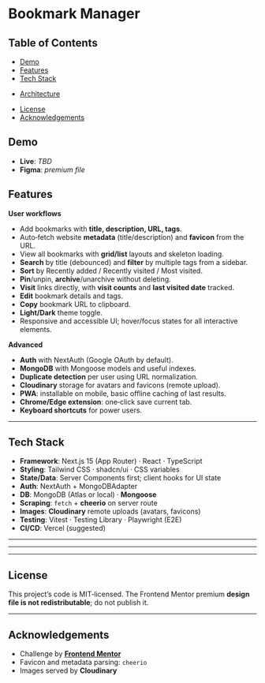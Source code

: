 # Bookmark Manager

## Table of Contents

- [Demo](#demo)
- [Features](#features)
- [Tech Stack](#tech-stack)
<!-- - [Screenshots](#screenshots) -->
- [Architecture](#architecture)
<!-- - [Data Model](#data-model)
- [API Endpoints](#api-endpoints)
- [Getting Started](#getting-started)
- [Environment Variables](#environment-variables)
- [Development](#development)
- [Seeding (optional)](#seeding-optional)
- [Keyboard Shortcuts](#keyboard-shortcuts)
- [PWA](#pwa)
- [Browser Extension](#browser-extension)
- [Testing](#testing)
- [Accessibility](#accessibility)
- [Performance](#performance)
- [Roadmap](#roadmap)
- [FAQ](#faq) -->
- [License](#license)
- [Acknowledgements](#acknowledgements)

## Demo

- **Live**: _TBD_
- **Figma**: _premium file_

## Features

**User workflows**

- Add bookmarks with **title, description, URL, tags**.
- Auto‑fetch website **metadata** (title/description) and **favicon** from the URL.
- View all bookmarks with **grid/list** layouts and skeleton loading.
- **Search** by title (debounced) and **filter** by multiple tags from a sidebar.
- **Sort** by Recently added / Recently visited / Most visited.
- **Pin**/unpin, **archive**/unarchive without deleting.
- **Visit** links directly, with **visit counts** and **last visited date** tracked.
- **Edit** bookmark details and tags.
- **Copy** bookmark URL to clipboard.
- **Light/Dark** theme toggle.
- Responsive and accessible UI; hover/focus states for all interactive elements.

**Advanced**

- **Auth** with NextAuth (Google OAuth by default).
- **MongoDB** with Mongoose models and useful indexes.
- **Duplicate detection** per user using URL normalization.
- **Cloudinary** storage for avatars and favicons (remote upload).
- **PWA**: installable on mobile, basic offline caching of last results.
- **Chrome/Edge extension**: one‑click save current tab.
- **Keyboard shortcuts** for power users.

---

## Tech Stack

- **Framework**: Next.js 15 (App Router) · React · TypeScript
- **Styling**: Tailwind CSS · shadcn/ui · CSS variables
- **State/Data**: Server Components first; client hooks for UI state
- **Auth**: NextAuth + MongoDBAdapter
- **DB**: MongoDB (Atlas or local) · **Mongoose**
- **Scraping**: `fetch` + **cheerio** on server route
- **Images**: **Cloudinary** remote uploads (avatars, favicons)
- **Testing**: Vitest · Testing Library · Playwright (E2E)
- **CI/CD**: Vercel (suggested)

---

<!-- ## Screenshots -->

<!-- > Add screenshots once the UI is in place.

- Home (All bookmarks)
- Add/Edit dialog
- Details drawer
- Archive view
- Mobile layout -->

---

<!-- ## Architecture

```
app/
  layout.tsx
  page.tsx                  # All bookmarks (filters via search params)
  archive/page.tsx          # Archived bookmarks
  settings/page.tsx         # Profile settings (avatar, name)
  api/
    auth/[...nextauth]/route.ts
    bookmarks/route.ts      # GET list, POST create
    bookmarks/[id]/route.ts # GET, PATCH, DELETE
    tags/route.ts           # GET, POST
    tags/[id]/route.ts      # PATCH, DELETE
    scrape/route.ts         # POST { url } → { title, description, favicon }
    visit/[id]/route.ts     # POST increment visitCount + lastVisitedAt
    extension/save/route.ts # POST from browser extension
components/
  layout/
  bookmarks/
  ui/
hooks/
lib/
  auth.ts
  mongodb.ts
  mongodbClientPromise.ts
  normalizeUrl.ts
  validation.ts
  cloudinary.ts
  uploadRemote.ts
models/
  User.ts
  Tag.ts
  Bookmark.ts
public/
  sw.js
  manifest.webmanifest
scripts/
  seed.ts
```

Key ideas:

- Use **URL query params** as the source of truth for search/filters/sort so pages are shareable and SSR/RSC-friendly.
- **Normalized URL** is stored to enforce per‑user uniqueness and detect duplicates.
- Favor **RSC** for data reads; use client components for forms, dialogs, and keyboard navigation.

--- -->

<!-- ## Data Model

```ts
// User
{
  _id: ObjectId,
  name?: string,
  email?: string,
  image?: string,        // Cloudinary avatar
  createdAt, updatedAt
}

// Tag
{
  _id: ObjectId,
  userId: ObjectId,      // → User
  name: string,
  color?: string,        // hex/hsl
  createdAt, updatedAt
}

// Bookmark
{
  _id: ObjectId,
  userId: ObjectId,      // → User
  title: string,
  description?: string,
  url: string,
  normalizedUrl: string, // unique with (userId)
  faviconUrl?: string,   // Cloudinary
  siteName?: string,
  isPinned: boolean,
  isArchived: boolean,
  visitCount: number,
  lastVisitedAt?: Date,
  tags: ObjectId[],      // → Tag[]
  createdAt, updatedAt
}
```

**Indexes**

- Bookmark: `(userId, normalizedUrl)` **unique**
- Bookmark: `(userId, isArchived, createdAt)`
- Bookmark: `(userId, isPinned, updatedAt)`
- Tag: `(userId, name)` **unique**

**URL normalization** (high level)

- Lowercase host and strip `www.`
- Remove default ports (80/443)
- Remove tracking params (`utm_*`, `gclid`, `fbclid`…)
- Trim trailing `/` (except root)
- Sort remaining query params

---

## API Endpoints -->

<!-- **Bookmarks**

- `GET /api/bookmarks?q=&tags=tagId&tags=...&sort=recently-added|recently-visited|most-visited&archived=true|false`
- `POST /api/bookmarks` → create
- `GET /api/bookmarks/:id`
- `PATCH /api/bookmarks/:id`
- `DELETE /api/bookmarks/:id`
- `POST /api/visit/:id` → increments visitCount + sets lastVisitedAt

**Tags**

- `GET /api/tags`
- `POST /api/tags`
- `PATCH /api/tags/:id`
- `DELETE /api/tags/:id`

**Scraper**

- `POST /api/scrape` → `{ title, description, favicon }`

**Extension**

- `POST /api/extension/save` → saves current tab (requires site auth session)

All routes require authentication except where explicitly opened.

--- -->

<!-- ## Getting Started -->

<!-- ### Prerequisites

- Node 18+
- pnpm (or npm/yarn)
- MongoDB (Atlas or local)
- Cloudinary account (optional but recommended)

### Install

```bash
pnpm install
```

<!-- ### Environment Variables

Create `.env.local` in the project root:

```bash
MONGODB_URI="mongodb+srv://<user>:<pass>@cluster/name?retryWrites=true&w=majority"
NEXTAUTH_URL="http://localhost:3000"
NEXTAUTH_SECRET="your‑long‑random‑secret"
GOOGLE_CLIENT_ID=""
GOOGLE_CLIENT_SECRET=""
CLOUDINARY_CLOUD_NAME=""
CLOUDINARY_API_KEY=""
CLOUDINARY_API_SECRET=""
```

> If you don’t want Google OAuth yet, you can add another NextAuth provider (e.g. GitHub or Credentials). -->

<!-- ### Run

```bash
pnpm dev
```

- App: [http://localhost:3000](http://localhost:3000)
- Sign in from the header; then create tags and bookmarks.

--- -->

<!--
## Seeding (optional)

If you have a local `data.json` from the challenge starter and want to preload:

```bash
pnpm tsx scripts/seed.ts
```

> Make sure you adapt the seeder to include `normalizedUrl` and your authenticated `userId`.

--- -->

<!-- ## Keyboard Shortcuts

- `⌘K / Ctrl+K` → Focus search
- `⌘B / Ctrl+B` → Open Add Bookmark dialog
- `Enter` on focused card → Open details
- `P` → Pin/unpin
- `A` → Archive/unarchive
- `C` → Copy URL

> All shortcuts are discoverable via a Command Palette (optional).

--- -->

<!-- ## PWA

- Basic offline caching via `public/sw.js` (static assets + last successful list response).
- Add to Home Screen with icons defined in `manifest.webmanifest`.
- Respect `prefers-reduced-motion` for animations.

--- -->

<!-- ## Browser Extension

**Manifest v3** with a single action button that posts `tab.url` to `/api/extension/save` using credentials. If not logged in, it opens the site’s sign‑in page. See `app/api/extension/save/route.ts` for server handling.

--- -->

<!-- ## Testing

- **Unit**: `normalizeUrl`, duplicate detection, scraper fallbacks.
- **Component**: Add/Edit form validation, Tag multi‑select, BookmarkCard interactions.
- **E2E (Playwright)**: add → edit → pin → visit → archive → search/filter/sort.

Run (suggested):

```bash
pnpm test
pnpm e2e
```

--- -->

<!-- ## Accessibility

- Keyboard‑navigable dialogs and menus, focus trapping, `aria-*` attributes.
- Visible focus ring; WCAG‑compliant color contrast.
- Motion‑safe: reduced motion variant for heavy transitions.

--- -->
<!--
## Performance

- Server Components for data fetching; incremental hydration for dialogs.
- Image dimensions reserved to prevent layout shift.
- List virtualization (optional) for very large libraries. -->

---

<!-- ## Roadmap

- [ ] Drag‑to‑reorder pinned bookmarks
- [ ] Bulk actions (multi‑select + batch PATCH)
- [ ] Import/Export (CSV/JSON/HTML bookmarks)
- [ ] Public share view (read‑only page)
- [ ] Per‑tag analytics (visited counts, last activity)

--- -->

<!-- ## FAQ

**Why store a normalized URL?**
To guarantee per‑user uniqueness and catch obvious duplicates that differ only by protocol, `www`, or tracking params.

**Do I need Cloudinary?**
No, you can store image URLs directly. Cloudinary helps normalize sizes, formats, and caching.

**Can I use credentials auth?**
Yes. Add a Credentials provider in NextAuth and secure the necessary routes.

--- -->

## License

This project’s code is MIT‑licensed. The Frontend Mentor premium **design file is not redistributable**; do not publish it.

---

## Acknowledgements

- Challenge by **[Frontend Mentor](https://www.frontendmentor.io/)**
- Favicon and metadata parsing: `cheerio`
- Images served by **Cloudinary**
